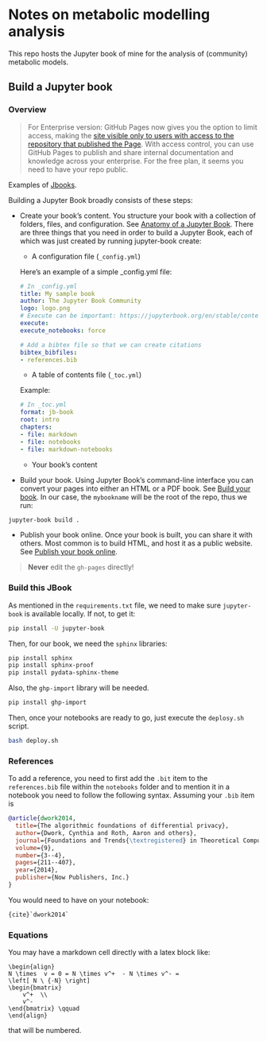# Notes on metabolic modelling analysis

This repo hosts the Jupyter book of mine for the analysis of (community) metabolic models. 

## Build a Jupyter book

### Overview

> For Enterprise version:
> GitHub Pages now gives you the option to limit access, making the [site visible only to users with access to the repository that published the Page](https://github.blog/changelog/2021-01-21-access-control-for-github-pages/). 
> With access control, you can use GitHub Pages to publish and share internal documentation and knowledge across your enterprise.
> For the free plan, it seems you need to have your repo public. 



Examples of [Jbooks](https://executablebooks.org/en/latest/gallery/).

Building a Jupyter Book broadly consists of these steps:

- Create your book’s content. You structure your book with a collection of folders, files, and configuration. See [Anatomy of a Jupyter Book](https://jupyterbook.org/en/stable/start/create.html#anatomy-of-a-book).
    There are three things that you need in order to build a Jupyter Book, each of which was just created by running jupyter-book create:

    - A configuration file (`_config.yml`)

    Here’s an example of a simple _config.yml file:

    ```yaml
    # In _config.yml
    title: My sample book
    author: The Jupyter Book Community
    logo: logo.png
    # Execute can be important: https://jupyterbook.org/en/stable/content/execute.html
    execute:
    execute_notebooks: force

    # Add a bibtex file so that we can create citations
    bibtex_bibfiles:
    - references.bib
    ```

    - A table of contents file (`_toc.yml`)

    Example:
    ```yaml
    # In _toc.yml
    format: jb-book
    root: intro
    chapters:
    - file: markdown
    - file: notebooks
    - file: markdown-notebooks
    ```

    - Your book’s content


- Build your book. Using Jupyter Book’s command-line interface you can convert your pages into either an HTML or a PDF book. See [Build your book](https://jupyterbook.org/en/stable/start/build.html).
In our case, the `mybookname` will be the root of the repo, thus we run:

```bash
jupyter-book build .
```

- Publish your book online. Once your book is built, you can share it with others. Most common is to build HTML, and host it as a public website. See [Publish your book online](https://jupyterbook.org/en/stable/start/publish.html).

> **Never** edit the `gh-pages` directly! 


### Build **this** JBook

As mentioned in the `requirements.txt` file, we need to make sure `jupyter-book` is available locally.
If not, to get it:

```bash
pip install -U jupyter-book
```

Then, for our book, we need the `sphinx` libraries:

```bash
pip install sphinx 
pip install sphinx-proof
pip install pydata-sphinx-theme
```

Also, the `ghp-import` library will be needed. 

```bash
pip install ghp-import
```


Then, once your notebooks are ready to go, just execute the `deplosy.sh` script. 

```bash
bash deploy.sh
```

### References


To add a reference, you need to first add the `.bit` item to the `references.bib` file within the `notebooks` folder and to mention it in a notebook 
you need to follow the following syntax. 
Assuming your `.bib` item is 

```bib
@article{dwork2014,
  title={The algorithmic foundations of differential privacy},
  author={Dwork, Cynthia and Roth, Aaron and others},
  journal={Foundations and Trends{\textregistered} in Theoretical Computer Science},
  volume={9},
  number={3--4},
  pages={211--407},
  year={2014},
  publisher={Now Publishers, Inc.}
}
```

You would need to have on your notebook:

```python
{cite}`dwork2014`
```

### Equations

You may have a markdown cell directly with a latex block like:

```
\begin{align}
N \times  v = 0 = N \times v^+  - N \times v^- = 
\left[ N \ {-N} \right] 
\begin{bmatrix}
    v^+  \\
    v^-
\end{bmatrix} \qquad
\end{align}
```

that will be numbered. 

